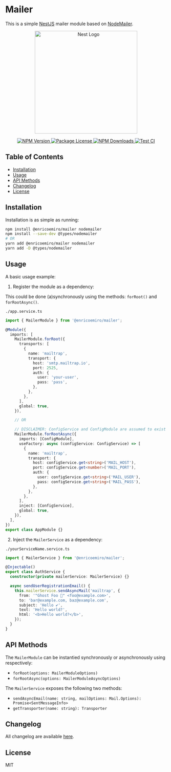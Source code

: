 # Mailer

This is a simple [NestJS](https://nestjs.com/) mailer module based on [NodeMailer](npmjs.com/package/nodemailer).

<p align="center">
  <a href="http://nestjs.com/">
    <img src="https://nestjs.com/img/logo_text.svg" width="320" alt="Nest Logo">
  </a>
</p>

<p align="center">
  <a href="https://www.npmjs.com/package/@enricoemiro/mailer">
    <img src="https://img.shields.io/npm/v/@enricoemiro/mailer.svg" alt="NPM Version" />
  </a>

  <a href="https://www.npmjs.com/package/@enricoemiro/mailer">
    <img src="https://img.shields.io/npm/l/@enricoemiro/mailer.svg" alt="Package License" />
  </a>

  <a href="https://www.npmjs.com/package/@enricoemiro/mailer">
    <img src="https://img.shields.io/npm/dm/@enricoemiro/mailer" alt="NPM Downloads" />
  </a>

  <a href="https://www.npmjs.com/package/@enricoemiro/mailer">
    <img src="https://github.com/enricoemiro/mailer/actions/workflows/test.yml/badge.svg" alt="Test CI" />
  </a>
</p>

## Table of Contents
- [Installation](#installation)
- [Usage](#usage)
- [API Methods](#api-methods)
- [Changelog](#changelog)
- [License](#license)

## Installation

Installation is as simple as running:

```sh
npm install @enricoemiro/mailer nodemailer
npm install --save-dev @types/nodemailer
# OR
yarn add @enricoemiro/mailer nodemailer
yarn add -D @types/nodemailer
```

## Usage

A basic usage example:

1. Register the module as a dependency:

This could be done (a)synchronously using the methods: `forRoot()` and `forRootAsync()`.

`./app.service.ts`

```ts
import { MailerModule } from '@enricoemiro/mailer';

@Module({
  imports: [
    MailerModule.forRoot({
      transports: [
        {
          name: 'mailtrap',
          transport: {
            host: 'smtp.mailtrap.io',
            port: 2525,
            auth: {
              user: 'your-user',
              pass: 'pass',
            },
          },
        },
      ],
      global: true,
    }),

    // OR

    // DISCLAIMER: ConfigService and ConfigModule are assumed to exist
    MailerModule.forRootAsync({
      imports: [ConfigModule],
      useFactory: async (configService: ConfigService) => [
        {
          name: 'mailtrap',
          transport: {
            host: configService.get<string>('MAIL_HOST'),
            port: configService.get<number>('MAIL_PORT'),
            auth: {
              user: configService.get<string>('MAIL_USER'),
              pass: configService.get<string>('MAIL_PASS'),
            },
          },
        },
      ],
      inject: [ConfigService],
      global: true,
    }),
  ],
})
export class AppModule {}
```

2. Inject the `MailerService` as a dependency:

`./yourServiceName.service.ts`

```ts
import { MailerService } from '@enricoemiro/mailer';

@Injectable()
export class AuthService {
  constructor(private mailerService: MailerService) {}

  async sendUserRegistrationEmail() {
    this.mailerService.sendAsyncMail('mailtrap', {
      from: '"Ghost Foo 👻" <foo@example.com>',
      to: 'bar@example.com, baz@example.com',
      subject: 'Hello ✔',
      text: 'Hello world?',
      html: '<b>Hello world?</b>',
    });
  }
}
```

## API Methods

The `MailerModule` can be instantied synchronously or asynchronously using respectively:
- `forRoot(options: MailerModuleOptions)`
- `forRootAsync(options: MailerModuleAsyncOptions)`

The `MailerService` exposes the following two methods:
- `sendAsyncEmail(name: string, mailOptions: Mail.Options): Promise<SentMessageInfo>`
- `getTransporter(name: string): Transporter`

## Changelog

All changelog are available [here](https://github.com/enricoemiro/mailer/releases).

## License

MIT
